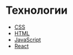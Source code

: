 # Технологии

- [CSS](./css/css.md)
- [HTML](./html/html.md)
- [JavaScript](./java-script/java-script.md)
- [React](./react/react.md)
